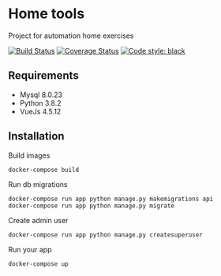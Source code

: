 # Home tools

Project for automation home exercises 

[![Build Status](https://travis-ci.org/BigBlackWolf/home_tools.svg?branch=main)](https://travis-ci.org/BigBlackWolf/home_tools)
[![Coverage Status](https://coveralls.io/repos/github/BigBlackWolf/home_tools/badge.svg)](https://coveralls.io/github/BigBlackWolf/home_tools)
<a href="https://github.com/psf/black"><img alt="Code style: black" src="https://img.shields.io/badge/code%20style-black-000000.svg"></a>

## Requirements

- Mysql 8.0.23
- Python 3.8.2
- VueJs 4.5.12

## Installation

Build images
```shell script
docker-compose build
```

Run db migrations
```shell script
docker-compose run app python manage.py makemigrations api
docker-compose run app python manage.py migrate
```

Create admin user
```shell script
docker-compose run app python manage.py createsuperuser
```

Run your app
```shell script
docker-compose up
```
